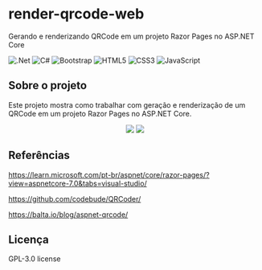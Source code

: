 # render-qrcode-web
Gerando e renderizando QRCode em um projeto Razor Pages no ASP.NET Core

![.Net](https://img.shields.io/badge/.NET-5C2D91?style=for-the-badge&logo=.net&logoColor=white)
![C#](https://img.shields.io/badge/c%23-%23239120.svg?style=for-the-badge&logo=c-sharp&logoColor=white)
![Bootstrap](https://img.shields.io/badge/bootstrap-%23563D7C.svg?style=for-the-badge&logo=bootstrap&logoColor=white)
![HTML5](https://img.shields.io/badge/html5-%23E34F26.svg?style=for-the-badge&logo=html5&logoColor=white)
![CSS3](https://img.shields.io/badge/css3-%231572B6.svg?style=for-the-badge&logo=css3&logoColor=white)
![JavaScript](https://img.shields.io/badge/javascript-%23323330.svg?style=for-the-badge&logo=javascript&logoColor=%23F7DF1E)

## Sobre o projeto
Este projeto mostra como trabalhar com geração e renderização de um QRCode em um projeto Razor Pages no ASP.NET Core.

<div align="center">
    <img src="https://user-images.githubusercontent.com/54154628/230131643-d21fffb8-3fd3-4bca-a6ba-7214de172637.png"</img>
    <img src="https://user-images.githubusercontent.com/54154628/230131772-3ecd468b-e192-4f93-ac94-8186819a2ac3.png"</img>
</div>

## Referências
https://learn.microsoft.com/pt-br/aspnet/core/razor-pages/?view=aspnetcore-7.0&tabs=visual-studio/

https://github.com/codebude/QRCoder/

https://balta.io/blog/aspnet-qrcode/

## Licença
GPL-3.0 license
